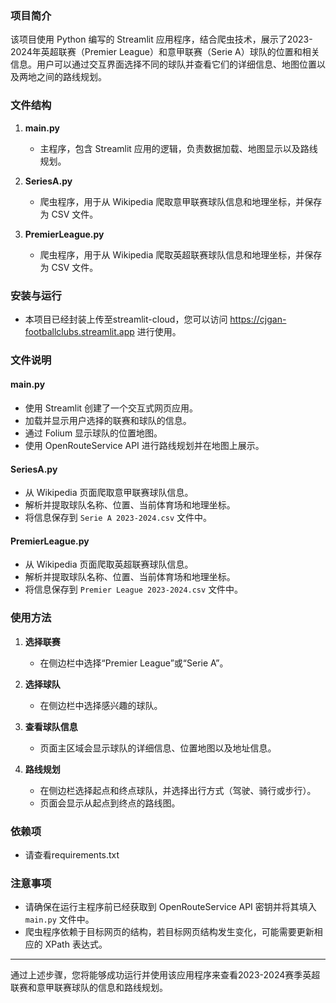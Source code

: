 ### 项目简介

该项目使用 Python 编写的 Streamlit 应用程序，结合爬虫技术，展示了2023-2024年英超联赛（Premier League）和意甲联赛（Serie A）球队的位置和相关信息。用户可以通过交互界面选择不同的球队并查看它们的详细信息、地图位置以及两地之间的路线规划。

### 文件结构

1. **main.py**
   - 主程序，包含 Streamlit 应用的逻辑，负责数据加载、地图显示以及路线规划。
   
2. **SeriesA.py**
   - 爬虫程序，用于从 Wikipedia 爬取意甲联赛球队信息和地理坐标，并保存为 CSV 文件。

3. **PremierLeague.py**
   - 爬虫程序，用于从 Wikipedia 爬取英超联赛球队信息和地理坐标，并保存为 CSV 文件。

### 安装与运行

- 本项目已经封装上传至streamlit-cloud，您可以访问 https://cjgan-footballclubs.streamlit.app 进行使用。

### 文件说明

#### main.py
- 使用 Streamlit 创建了一个交互式网页应用。
- 加载并显示用户选择的联赛和球队的信息。
- 通过 Folium 显示球队的位置地图。
- 使用 OpenRouteService API 进行路线规划并在地图上展示。

#### SeriesA.py
- 从 Wikipedia 页面爬取意甲联赛球队信息。
- 解析并提取球队名称、位置、当前体育场和地理坐标。
- 将信息保存到 `Serie A 2023-2024.csv` 文件中。

#### PremierLeague.py
- 从 Wikipedia 页面爬取英超联赛球队信息。
- 解析并提取球队名称、位置、当前体育场和地理坐标。
- 将信息保存到 `Premier League 2023-2024.csv` 文件中。

### 使用方法

1. **选择联赛**
   - 在侧边栏中选择“Premier League”或“Serie A”。

2. **选择球队**
   - 在侧边栏中选择感兴趣的球队。

3. **查看球队信息**
   - 页面主区域会显示球队的详细信息、位置地图以及地址信息。

4. **路线规划**
   - 在侧边栏选择起点和终点球队，并选择出行方式（驾驶、骑行或步行）。
   - 页面会显示从起点到终点的路线图。

### 依赖项

- 请查看requirements.txt

### 注意事项

- 请确保在运行主程序前已经获取到 OpenRouteService API 密钥并将其填入 `main.py` 文件中。
- 爬虫程序依赖于目标网页的结构，若目标网页结构发生变化，可能需要更新相应的 XPath 表达式。

---

通过上述步骤，您将能够成功运行并使用该应用程序来查看2023-2024赛季英超联赛和意甲联赛球队的信息和路线规划。
